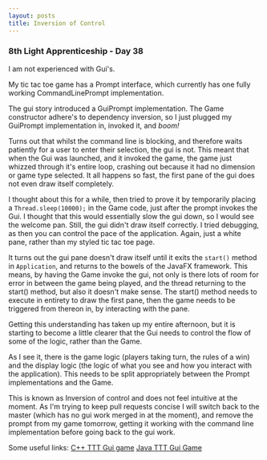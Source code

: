```yaml
---
layout: posts
title: Inversion of Control
---
```

### 8th Light Apprenticeship - Day 38

I am not experienced with Gui's. 

My tic tac toe game has a Prompt interface, which currently has one fully working CommandLinePrompt implementation. 

<!--break--> 

The gui story introduced a GuiPrompt implementation. The Game constructor adhere's to dependency inversion, so I just plugged my GuiPrompt implementation in, invoked it, and *boom!*

Turns out that whilst the command line is blocking, and therefore waits patiently for a user to enter their selection, the gui is not. This meant that when the Gui was launched, and it invoked the game, the game just whizzed through it's entire loop, crashing out because it had no dimension or game type selected. It all happens so fast, the first pane of the gui does not even draw itself completely.

I thought about this for a while, then tried to prove it by temporarily placing a `Thread.sleep(10000);` in the Game code, just after the prompt invokes the Gui. I thought that this would essentially slow the gui down, so I would see the welcome pan. Still, the gui didn't draw itself correctly. I tried debugging, as then you can control the pace of the application. Again, just a white pane, rather than my styled tic tac toe page.

It turns out the gui pane doesn't draw itself until it exits the `start()` method in `Application`, and returns to the bowels of the JavaFX framework. This means, by having the Game invoke the gui, not only is there lots of room for error in between the game being played, and the thread returning to the start() method, but also it doesn't make sense. The start() method needs to execute in entirety to draw the first pane, then the game needs to be triggered from thereon in, by interacting with the pane.

Getting this understanding has taken up my entire afternoon, but it is starting to become a little clearer that the Gui needs to control the flow of some of the logic, rather than the Game.

As I see it, there is the game logic (players taking turn, the rules of a win) and the display logic (the logic of what you see and how you interact with the application). This needs to be split appropriately between the Prompt implementations and the Game.

This is known as Inversion of control and does not feel intuitive at the moment. As I'm trying to keep pull requests concise I will switch back to the master (which has no gui work merged in at the moment), and remove the prompt from my game tomorrow, getting it working with the command line implementation before going back to the gui work.

Some useful links:
[C++ TTT Gui game](http://www.codeproject.com/Articles/678078/Cplusplus-is-fun-Writing-a-Tic-Tac-Toe-Game)
[Java TTT Gui Game](https://www3.ntu.edu.sg/home/ehchua/programming/java/JavaGame_TicTacToe.html)